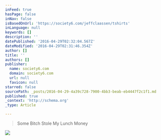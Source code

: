 ```yaml
---
inFeed: true
hasPage: false
inNav: false
isBasedOnUrl: 'https://society6.com/jeffclaassen/tshirts'
inLanguage: null
keywords: []
description: ''
datePublished: '2016-04-29T02:32:04.567Z'
dateModified: '2016-04-29T02:31:46.354Z'
author: []
title: ''
authors: []
publisher:
  name: society6.com
  domain: society6.com
  url: null
  favicon: null
starred: false
sourcePath: _posts/2016-04-29-4a39c728-7900-4bb3-beab-eb4447f2c1f1.md
published: true
_context: 'http://schema.org'
_type: Article

---
```

> Some Bitch Stole My Lunch Money

![](https://01.img.society6.com/society6/img/w4eqOW82xzGNsRXPsM13YVNhDd0/h_200,w_200/tshirts/men/greybg/tri-black/~artwork/s6-0026/a/11823468_11731091/~~/some-bitch-stole-my-lunch-money-tshirts.jpg)